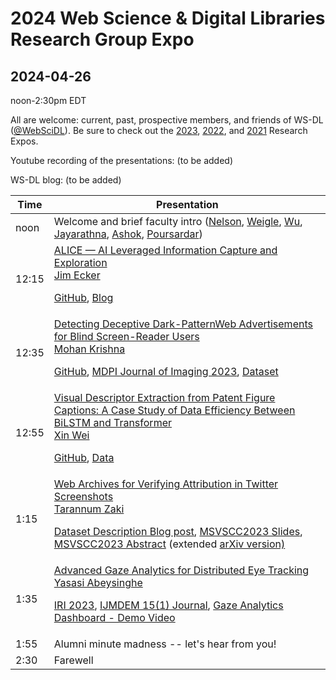 # 2024 Web Science &amp; Digital Libraries Research Group Expo
## 2024-04-26

noon-2:30pm EDT

All are welcome: current, past, prospective members, and friends of WS-DL ([@WebSciDL](https://twitter.com/WebSciDL)).  Be sure to check out the [2023](https://github.com/oduwsdl/2023-research-expo/), [2022](https://github.com/oduwsdl/2022-research-expo/), and [2021](https://github.com/oduwsdl/2021-research-expo/) Research Expos.

Youtube recording of the presentations: (to be added)

WS-DL blog: (to be added)

| Time  | Presentation |
| --- | --- |
| noon  | Welcome and brief faculty intro ([Nelson](https://twitter.com/phonedude_mln), [Weigle](https://twitter.com/weiglemc), [Wu](https://twitter.com/fanchyna), [Jayarathna](https://twitter.com/openmaze), [Ashok](https://twitter.com/VikasGAshok1), [Poursardar](https://twitter.com/Faryane))  |
| 12:15  | [ALICE — AI Leveraged Information Capture and Exploration](https://docs.google.com/presentation/d/1NgJq16MmzoTfPnTgwCI4w7HJV9jU3HEF/edit?usp=sharing&ouid=106166204448440523954&rtpof=true&sd=true) <br>[Jim Ecker](https://twitter.com/jimmy_ecker) <p> [GitHub](https://github.com/jim-ecker/ALICE), [Blog](https://ws-dl.blogspot.com/2024/01/2024-01-16-alice-ai-leveraged.html) |
| 12:35 | [Detecting Deceptive Dark-PatternWeb Advertisements for Blind Screen-Reader Users](https://docs.google.com/presentation/d/1XfVJGs1SSoZUtpE6p-LQ1Ng-zoTEmNHO/edit?usp=sharing&ouid=102850385799410353879&rtpof=true&sd=true) <br> [Mohan Krishna](https://twitter.com/mk344567) <p> [GitHub](https://github.com/anonymous66716671/Deceptive-Content/), [MDPI Journal of Imaging 2023](https://doi.org/10.3390/jimaging9110239), [Dataset](https://drive.google.com/drive/folders/1UemGmaBLcZ9SWHY0m28Krnc6eyn6OdlV) |
| 12:55 | [Visual Descriptor Extraction from Patent Figure Captions: A Case Study of Data Efficiency Between BiLSTM and Transformer](https://docs.google.com/presentation/d/15WnVNLgtGiipEsaYhD_ICy4fe4D1YkYmuY4yj4LQ8zk/edit) <br> [Xin Wei](https://twitter.com/Xin9Xin) <p> [GitHub](https://github.com/lamps-lab/ETDMiner/tree/master/etd_crf), [Data](https://drive.google.com/drive/folders/1y6cADt2JJvNA10wnmlGBeMBJJrrBo6RV) |
| 1:15 | [Web Archives for Verifying Attribution in Twitter Screenshots](https://docs.google.com/presentation/d/1WxOPVIINovdPL-OSLXKzNxhscKydlK_W/edit?usp=sharing&ouid=102755940554363109843&rtpof=true&sd=true) <br> [Tarannum Zaki](https://twitter.com/tarannum_zaki) <p> [Dataset Description Blog post](https://ws-dl.blogspot.com/2022/12/2022-12-12-disinformation-spread-on.html), [MSVSCC2023 Slides](https://www.slideshare.net/TARANNUMZAKI1/extracting-information-from-twitter-screenshots), [MSVSCC2023 Abstract](https://digitalcommons.odu.edu/cgi/viewcontent.cgi?article=1029&context=msvcapstone) (extended [arXiv version)](https://arxiv.org/abs/2306.08236) |
| 1:35 | [Advanced Gaze Analytics for Distributed Eye Tracking](https://docs.google.com/presentation/d/1LSfuMnIQW6DhowBCRUKlsOEeYtpOCWmAnjFJLvgbdGM/edit?usp=sharing) <br> [Yasasi Abeysinghe](https://twitter.com/Yasasi_Abey) <p> [IRI 2023](https://doi.org/10.1109/IRI58017.2023.00031), [IJMDEM 15(1) Journal](http://doi.org/10.4018/IJMDEM.341792), [Gaze Analytics Dashboard - Demo Video](https://youtu.be/20LzU9NmF4o) |
| 1:55 | Alumni minute madness -- let's hear from you! |
| 2:30 | Farewell | 






